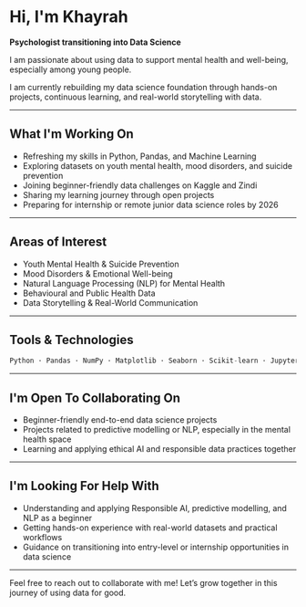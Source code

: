 # Hi, I'm Khayrah

**Psychologist transitioning into Data Science** 

I am passionate about using data to support mental health and well-being, especially among young people. 

I am currently rebuilding my data science foundation through hands-on projects, continuous learning, and real-world storytelling with data.

---

## What I'm Working On

* Refreshing my skills in Python, Pandas, and Machine Learning
* Exploring datasets on youth mental health, mood disorders, and suicide prevention
* Joining beginner-friendly data challenges on Kaggle and Zindi
* Sharing my learning journey through open projects
* Preparing for internship or remote junior data science roles by 2026

---

## Areas of Interest

* Youth Mental Health & Suicide Prevention
* Mood Disorders & Emotional Well-being
* Natural Language Processing (NLP) for Mental Health
* Behavioural and Public Health Data
* Data Storytelling & Real-World Communication

---

## Tools & Technologies

```python
Python · Pandas · NumPy · Matplotlib · Seaborn · Scikit-learn · Jupyter/Colab · Git/GitHub
```

---

## I'm Open To Collaborating On

* Beginner-friendly end-to-end data science projects
* Projects related to predictive modelling or NLP, especially in the mental health space
* Learning and applying ethical AI and responsible data practices together

---

## I'm Looking For Help With

* Understanding and applying Responsible AI, predictive modelling, and NLP as a beginner
* Getting hands-on experience with real-world datasets and practical workflows
* Guidance on transitioning into entry-level or internship opportunities in data science

---

Feel free to reach out to collaborate with me! Let’s grow together in this journey of using data for good.
